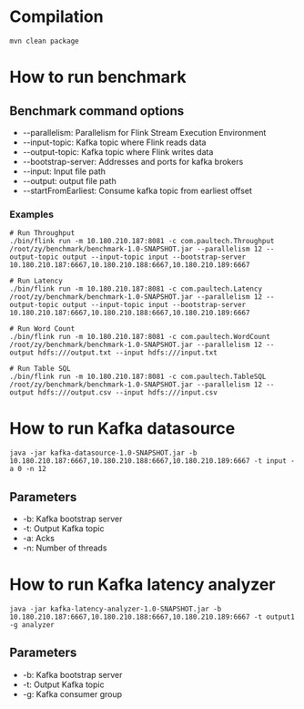 # Compilation

```shell script
mvn clean package
```

# How to run benchmark

## Benchmark command options

* --parallelism: Parallelism for Flink Stream Execution Environment
* --input-topic: Kafka topic where Flink reads data
* --output-topic: Kafka topic where Flink writes data
* --bootstrap-server: Addresses and ports for kafka brokers
* --input: Input file path
* --output: output file path
* --startFromEarliest: Consume kafka topic from earliest offset

### Examples
```shell script
# Run Throughput
./bin/flink run -m 10.180.210.187:8081 -c com.paultech.Throughput /root/zy/benchmark/benchmark-1.0-SNAPSHOT.jar --parallelism 12 --output-topic output --input-topic input --bootstrap-server 10.180.210.187:6667,10.180.210.188:6667,10.180.210.189:6667

# Run Latency
./bin/flink run -m 10.180.210.187:8081 -c com.paultech.Latency /root/zy/benchmark/benchmark-1.0-SNAPSHOT.jar --parallelism 12 --output-topic output --input-topic input --bootstrap-server 10.180.210.187:6667,10.180.210.188:6667,10.180.210.189:6667

# Run Word Count
./bin/flink run -m 10.180.210.187:8081 -c com.paultech.WordCount /root/zy/benchmark/benchmark-1.0-SNAPSHOT.jar --parallelism 12 --output hdfs:///output.txt --input hdfs:///input.txt

# Run Table SQL
./bin/flink run -m 10.180.210.187:8081 -c com.paultech.TableSQL /root/zy/benchmark/benchmark-1.0-SNAPSHOT.jar --parallelism 12 --output hdfs:///output.csv --input hdfs:///input.csv
```

# How to run Kafka datasource

```shell script
java -jar kafka-datasource-1.0-SNAPSHOT.jar -b 10.180.210.187:6667,10.180.210.188:6667,10.180.210.189:6667 -t input -a 0 -n 12
```

## Parameters

* -b: Kafka bootstrap server
* -t: Output Kafka topic
* -a: Acks
* -n: Number of threads

# How to run Kafka latency analyzer

```shell script
java -jar kafka-latency-analyzer-1.0-SNAPSHOT.jar -b 10.180.210.187:6667,10.180.210.188:6667,10.180.210.189:6667 -t output1 -g analyzer
```

## Parameters

* -b: Kafka bootstrap server
* -t: Output Kafka topic
* -g: Kafka consumer group
